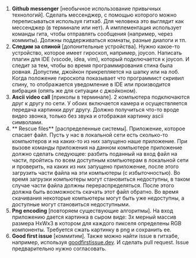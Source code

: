 1. **Github messenger** [необычное использование привычных технологий]. Сделать мессенджер, с помощью которого можно переписываться используя гитхаб. Для человека это выглядит как мессенджер (в терминале или нет).
А имплементация использует команды гита, чтобы отправлять сообщения (например, через коммиты). Должны поддерживаться комнаты, разные диалоги и тп.
2. **Следим за спиной** [допонительные устройства]. Нужно какое-то устройство, которое имеет гироскоп, например, joycon. Написать плагин для IDE (vscode, idea, vim), который подключается к joycon.
И следит за тем, чтобы во время программирования стина была ровная. Допустим, джойкон прикрепляется на шапку или на лоб. Когда положение гироскопа показывает
что программист скривил спину, то отображается уведомление в IDE или производится вибрация (опять же для ситуации с джойконом).
3. **Ascii video call** [приколы в терминале]. 2 компьютера подключаются друг к другу по сети. У обоих включается камера и осуществляется передача картинки друг другу.
Должно получиться что-то вроде видео звонка, только без звука и отображая картинку ascii символами.
4. ** Rescue files** [распределенные системы]. Приложение, которое спасает файл. Пусть у нас в локальной сети есть сколько-то компьютеров и на каких-то из них запущено наше приложение. При вызове команды
приложения на данном компьютере приложение должно сделать следующее: разбить поданный на вход файл на части, пройтись по всем доступным компьютерам в локальной
сети и проверить, на каких из них запущено приложение, после этого загрузить части файла на эти компьютеры (с избыточностью). Во время загрузки компьютеры могут
становиться недоступны, в таком случае части файла должны перераспределяться. После этого должна быть возможность скачать этот файл обратно. Во время скачивания некоторые
компьютеры могут быть уже недоступны, а доступные могут становиться недоступными.
5. **Png encoding** [повторяем существующие алгоритмы]. На вход приложению дается картинка в сыром виде: 3х мерный массив размера HxWx3 в котором для каждого пикселя определены RGB компоненты. Требуется сжать картинку
в png и сохранить ее.
6. **Good first issue** [коммитим]. Также можно найти issue в гитхабе, например, используя [goodfirstissue.dev](https://goodfirstissue.dev/). И сделать pull request. Issue предварительно нужно согласовать.
